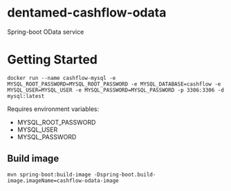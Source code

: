 # dentamed-cashflow-odata
Spring-boot OData service

# Getting Started
`docker run --name cashflow-mysql -e MYSQL_ROOT_PASSWORD=MYSQL_ROOT_PASSWORD -e MYSQL_DATABASE=cashflow -e MYSQL_USER=MYSQL_USER -e MYSQL_PASSWORD=MYSQL_PASSWORD -p 3306:3306 -d mysql:latest`

Requires environment variables:
* MYSQL_ROOT_PASSWORD
* MYSQL_USER
* MYSQL_PASSWORD

## Build image
`mvn spring-boot:build-image -Dspring-boot.build-image.imageName=cashflow-odata-image`